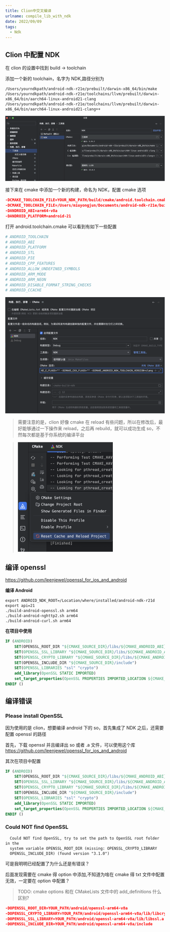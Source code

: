 ```yaml
---
title: Clion中交叉编译
urlname: compile_lib_with_ndk
date: 2022/09/09
tags:
  - Ndk
---
```


## Clion 中配置 NDK

在 clion 的设置中找到 build -> toolchain

添加一个新的 toolchain，名字为 NDK,路径分别为

```text
/Users/yourndkpath/android-ndk-r21e/prebuilt/darwin-x86_64/bin/make
/Users/yourndkpath/android-ndk-r21e/toolchains/llvm/prebuilt/darwin-x86_64/bin/aarch64-linux-android21-clang
/Users/yourndkpath/android-ndk-r21e/toolchains/llvm/prebuilt/darwin-x86_64/bin/aarch64-linux-android21-clang++
```

![](https://raw.githubusercontent.com/mikaelzero/ImageSource/main/uPic/QqHQ3Y.png)

接下来在 cmake 中添加一个新的构建，命名为 NDK，配置 cmake 选项

```cmake
-DCMAKE_TOOLCHAIN_FILE=YOUR_NDK_PATH/build/cmake/android.toolchain.cmake
-DCMAKE_TOOLCHAIN_FILE=/Users/miuyongjun/Documents/android-ndk-r21e/build/cmake/android.toolchain.cmake
-DANDROID_ABI=arm64-v8a
-DANDROID_PLATFORM=android-21
```

打开 android.toolchain.cmake 可以看到有如下一些配置

```cmake
# ANDROID_TOOLCHAIN
# ANDROID_ABI
# ANDROID_PLATFORM
# ANDROID_STL
# ANDROID_PIE
# ANDROID_CPP_FEATURES
# ANDROID_ALLOW_UNDEFINED_SYMBOLS
# ANDROID_ARM_MODE
# ANDROID_ARM_NEON
# ANDROID_DISABLE_FORMAT_STRING_CHECKS
# ANDROID_CCACHE
```

![](https://raw.githubusercontent.com/mikaelzero/ImageSource/main/uPic/PX2ZGY.png)

> 需要注意的是，clion 好像 cmake 在 reload 有些问题，所以在修改后，最好能够通过一下操作来 reload，之后再 rebuild，就可以成功生成 so，不然每次都是基于你系统的编译平台

> <img src="https://raw.githubusercontent.com/mikaelzero/ImageSource/main/uPic/gVLz8v.png"  width="300"  />

## 编译 openssl

https://github.com/leenjewel/openssl_for_ios_and_android

**编译 Android**

```text
export ANDROID_NDK_ROOT=/Location/where/installed/android-ndk-r21d
export api=21
./build-android-openssl.sh arm64
./build-android-nghttp2.sh arm64
./build-android-curl.sh arm64
```

**在项目中使用**

```cmake
IF (ANDROID)
    SET(OPENSSL_ROOT_DIR "${CMAKE_SOURCE_DIR}/libs/${CMAKE_ANDROID_ABI}")
    SET(OPENSSL_SSL_LIBRARY "${CMAKE_SOURCE_DIR}/libs/${CMAKE_ANDROID_ABI}")
    SET(OPENSSL_CRYPTO_LIBRARY "${CMAKE_SOURCE_DIR}/libs/${CMAKE_ANDROID_ABI}")
    SET(OPENSSL_INCLUDE_DIR "${CMAKE_SOURCE_DIR}/include")
    SET(OPENSSL_LIBRARIES "ssl" "crypto")
    add_library(OpenSSL STATIC IMPORTED)
    set_target_properties(OpenSSL PROPERTIES IMPORTED_LOCATION ${CMAKE_SOURCE_DIR}/libs/${CMAKE_ANDROID_ABI}/libssl.a)
ENDIF ()
```

## 编译错误

### Please install OpenSSL

因为使用的是 clion，想要编译 android 下的 so，首先集成了 NDK 之后，还需要配置 openssl 的路径

首先，下载 openssl 并且编译出 so 或者 .a 文件，可以使用这个库 https://github.com/leenjewel/openssl_for_ios_and_android

其次在项目中配置

```cmake
IF (ANDROID)
    SET(OPENSSL_ROOT_DIR "${CMAKE_SOURCE_DIR}/libs/${CMAKE_ANDROID_ABI}")
    SET(OPENSSL_SSL_LIBRARY "${CMAKE_SOURCE_DIR}/libs/${CMAKE_ANDROID_ABI}")
    SET(OPENSSL_CRYPTO_LIBRARY "${CMAKE_SOURCE_DIR}/libs/${CMAKE_ANDROID_ABI}")
    SET(OPENSSL_INCLUDE_DIR "${CMAKE_SOURCE_DIR}/include")
    SET(OPENSSL_LIBRARIES "ssl" "crypto")
    add_library(OpenSSL STATIC IMPORTED)
    set_target_properties(OpenSSL PROPERTIES IMPORTED_LOCATION ${CMAKE_SOURCE_DIR}/libs/${CMAKE_ANDROID_ABI}/libssl.a)
ENDIF ()
```

### Could NOT find OpenSSL

```text
  Could NOT find OpenSSL, try to set the path to OpenSSL root folder in the
  system variable OPENSSL_ROOT_DIR (missing: OPENSSL_CRYPTO_LIBRARY
  OPENSSL_INCLUDE_DIR) (found version "3.1.0")
```

可是我明明已经配置了为什么还是有错误？

后面发现需要在 cmake 得 option 中添加,不知道为啥在 cmake 得 txt 文件中配置无效，一定要在 option 中配置？

> TODO: cmake options 和在 CMakeLists 文件中的 add_definitions 什么区别?

```cmake
-DOPENSSL_ROOT_DIR=YOUR_PATH/android/openssl-arm64-v8a
-DOPENSSL_CRYPTO_LIBRARY=YOUR_PATH/android/openssl-arm64-v8a/lib/libcrypto.a
-DOPENSSL_SSL_LIBRARY=YOUR_PATH/android/openssl-arm64-v8a/lib/libssl.a
-DOPENSSL_INCLUDE_DIR=YOUR_PATH/android/openssl-arm64-v8a/include
```
